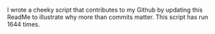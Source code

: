 I wrote a cheeky script that contributes to my Github by updating this ReadMe to illustrate why more than commits matter. This script has run 1644 times.